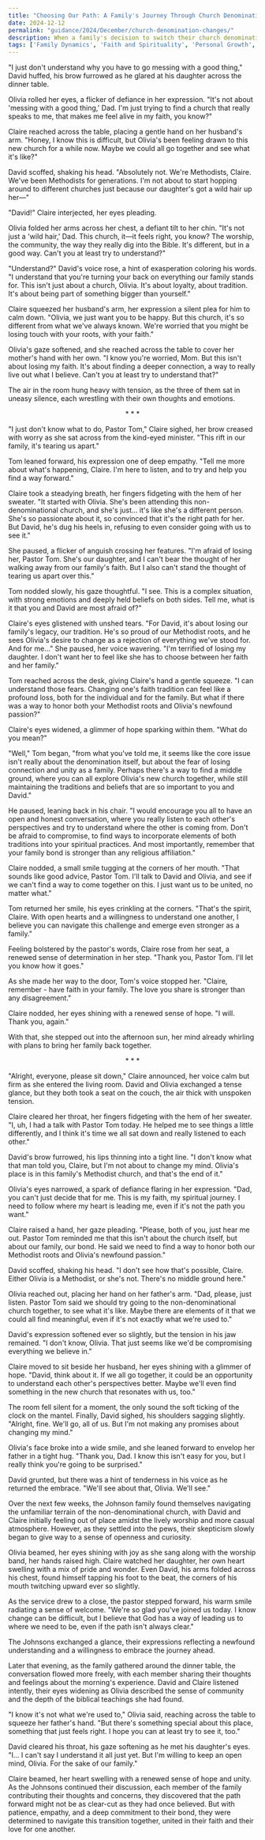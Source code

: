 ```yaml
---
title: "Choosing Our Path: A Family's Journey Through Church Denomination Changes - Scenario 227"
date: 2024-12-12
permalink: "guidance/2024/December/church-denomination-changes/"
description: When a family's decision to switch their church denomination causes tension and division within the household, they turn to Pastor Tom Rhodes for guidance on how to navigate the emotional and spiritual challenges they face. As they work to reconcile their differing beliefs and find a way to stay united, they discover that the path forward may require difficult but transformative choices.
tags: ['Family Dynamics', 'Faith and Spirituality', 'Personal Growth', 'Conflict Resolution', 'Pastoral Guidance']
---
```

"I just don't understand why you have to go messing with a good thing," David huffed, his brow furrowed as he glared at his daughter across the dinner table.

Olivia rolled her eyes, a flicker of defiance in her expression. "It's not about 'messing with a good thing,' Dad. I'm just trying to find a church that really speaks to me, that makes me feel alive in my faith, you know?"

Claire reached across the table, placing a gentle hand on her husband's arm. "Honey, I know this is difficult, but Olivia's been feeling drawn to this new church for a while now. Maybe we could all go together and see what it's like?"

David scoffed, shaking his head. "Absolutely not. We're Methodists, Claire. We've been Methodists for generations. I'm not about to start hopping around to different churches just because our daughter's got a wild hair up her—"

"David!" Claire interjected, her eyes pleading.

Olivia folded her arms across her chest, a defiant tilt to her chin. "It's not just a 'wild hair,' Dad. This church, it—it feels right, you know? The worship, the community, the way they really dig into the Bible. It's different, but in a good way. Can't you at least try to understand?"

"Understand?" David's voice rose, a hint of exasperation coloring his words. "I understand that you're turning your back on everything our family stands for. This isn't just about a church, Olivia. It's about loyalty, about tradition. It's about being part of something bigger than yourself."

Claire squeezed her husband's arm, her expression a silent plea for him to calm down. "Olivia, we just want you to be happy. But this church, it's so different from what we've always known. We're worried that you might be losing touch with your roots, with your faith."

Olivia's gaze softened, and she reached across the table to cover her mother's hand with her own. "I know you're worried, Mom. But this isn't about losing my faith. It's about finding a deeper connection, a way to really live out what I believe. Can't you at least try to understand that?"

The air in the room hung heavy with tension, as the three of them sat in uneasy silence, each wrestling with their own thoughts and emotions.

<center>* * *</center>

"I just don't know what to do, Pastor Tom," Claire sighed, her brow creased with worry as she sat across from the kind-eyed minister. "This rift in our family, it's tearing us apart."

Tom leaned forward, his expression one of deep empathy. "Tell me more about what's happening, Claire. I'm here to listen, and to try and help you find a way forward."

Claire took a steadying breath, her fingers fidgeting with the hem of her sweater. "It started with Olivia. She's been attending this non-denominational church, and she's just... it's like she's a different person. She's so passionate about it, so convinced that it's the right path for her. But David, he's dug his heels in, refusing to even consider going with us to see it."

She paused, a flicker of anguish crossing her features. "I'm afraid of losing her, Pastor Tom. She's our daughter, and I can't bear the thought of her walking away from our family's faith. But I also can't stand the thought of tearing us apart over this."

Tom nodded slowly, his gaze thoughtful. "I see. This is a complex situation, with strong emotions and deeply held beliefs on both sides. Tell me, what is it that you and David are most afraid of?"

Claire's eyes glistened with unshed tears. "For David, it's about losing our family's legacy, our tradition. He's so proud of our Methodist roots, and he sees Olivia's desire to change as a rejection of everything we've stood for. And for me..." She paused, her voice wavering. "I'm terrified of losing my daughter. I don't want her to feel like she has to choose between her faith and her family."

Tom reached across the desk, giving Claire's hand a gentle squeeze. "I can understand those fears. Changing one's faith tradition can feel like a profound loss, both for the individual and for the family. But what if there was a way to honor both your Methodist roots and Olivia's newfound passion?"

Claire's eyes widened, a glimmer of hope sparking within them. "What do you mean?"

"Well," Tom began, "from what you've told me, it seems like the core issue isn't really about the denomination itself, but about the fear of losing connection and unity as a family. Perhaps there's a way to find a middle ground, where you can all explore Olivia's new church together, while still maintaining the traditions and beliefs that are so important to you and David."

He paused, leaning back in his chair. "I would encourage you all to have an open and honest conversation, where you really listen to each other's perspectives and try to understand where the other is coming from. Don't be afraid to compromise, to find ways to incorporate elements of both traditions into your spiritual practices. And most importantly, remember that your family bond is stronger than any religious affiliation."

Claire nodded, a small smile tugging at the corners of her mouth. "That sounds like good advice, Pastor Tom. I'll talk to David and Olivia, and see if we can't find a way to come together on this. I just want us to be united, no matter what."

Tom returned her smile, his eyes crinkling at the corners. "That's the spirit, Claire. With open hearts and a willingness to understand one another, I believe you can navigate this challenge and emerge even stronger as a family."

Feeling bolstered by the pastor's words, Claire rose from her seat, a renewed sense of determination in her step. "Thank you, Pastor Tom. I'll let you know how it goes."

As she made her way to the door, Tom's voice stopped her. "Claire, remember - have faith in your family. The love you share is stronger than any disagreement."

Claire nodded, her eyes shining with a renewed sense of hope. "I will. Thank you, again."

With that, she stepped out into the afternoon sun, her mind already whirling with plans to bring her family back together.

<center>* * *</center>

"Alright, everyone, please sit down," Claire announced, her voice calm but firm as she entered the living room. David and Olivia exchanged a tense glance, but they both took a seat on the couch, the air thick with unspoken tension.

Claire cleared her throat, her fingers fidgeting with the hem of her sweater. "I, uh, I had a talk with Pastor Tom today. He helped me to see things a little differently, and I think it's time we all sat down and really listened to each other."

David's brow furrowed, his lips thinning into a tight line. "I don't know what that man told you, Claire, but I'm not about to change my mind. Olivia's place is in this family's Methodist church, and that's the end of it."

Olivia's eyes narrowed, a spark of defiance flaring in her expression. "Dad, you can't just decide that for me. This is my faith, my spiritual journey. I need to follow where my heart is leading me, even if it's not the path you want."

Claire raised a hand, her gaze pleading. "Please, both of you, just hear me out. Pastor Tom reminded me that this isn't about the church itself, but about our family, our bond. He said we need to find a way to honor both our Methodist roots and Olivia's newfound passion."

David scoffed, shaking his head. "I don't see how that's possible, Claire. Either Olivia is a Methodist, or she's not. There's no middle ground here."

Olivia reached out, placing her hand on her father's arm. "Dad, please, just listen. Pastor Tom said we should try going to the non-denominational church together, to see what it's like. Maybe there are elements of it that we could all find meaningful, even if it's not exactly what we're used to."

David's expression softened ever so slightly, but the tension in his jaw remained. "I don't know, Olivia. That just seems like we'd be compromising everything we believe in."

Claire moved to sit beside her husband, her eyes shining with a glimmer of hope. "David, think about it. If we all go together, it could be an opportunity to understand each other's perspectives better. Maybe we'll even find something in the new church that resonates with us, too."

The room fell silent for a moment, the only sound the soft ticking of the clock on the mantel. Finally, David sighed, his shoulders sagging slightly. "Alright, fine. We'll go, all of us. But I'm not making any promises about changing my mind."

Olivia's face broke into a wide smile, and she leaned forward to envelop her father in a tight hug. "Thank you, Dad. I know this isn't easy for you, but I really think you're going to be surprised."

David grunted, but there was a hint of tenderness in his voice as he returned the embrace. "We'll see about that, Olivia. We'll see."

Over the next few weeks, the Johnson family found themselves navigating the unfamiliar terrain of the non-denominational church, with David and Claire initially feeling out of place amidst the lively worship and more casual atmosphere. However, as they settled into the pews, their skepticism slowly began to give way to a sense of openness and curiosity.

Olivia beamed, her eyes shining with joy as she sang along with the worship band, her hands raised high. Claire watched her daughter, her own heart swelling with a mix of pride and wonder. Even David, his arms folded across his chest, found himself tapping his foot to the beat, the corners of his mouth twitching upward ever so slightly.

As the service drew to a close, the pastor stepped forward, his warm smile radiating a sense of welcome. "We're so glad you've joined us today. I know change can be difficult, but I believe that God has a way of leading us to where we need to be, even if the path isn't always clear."

The Johnsons exchanged a glance, their expressions reflecting a newfound understanding and a willingness to embrace the journey ahead.

Later that evening, as the family gathered around the dinner table, the conversation flowed more freely, with each member sharing their thoughts and feelings about the morning's experience. David and Claire listened intently, their eyes widening as Olivia described the sense of community and the depth of the biblical teachings she had found.

"I know it's not what we're used to," Olivia said, reaching across the table to squeeze her father's hand. "But there's something special about this place, something that just feels right. I hope you can at least try to see it, too."

David cleared his throat, his gaze softening as he met his daughter's eyes. "I... I can't say I understand it all just yet. But I'm willing to keep an open mind, Olivia. For the sake of our family."

Claire beamed, her heart swelling with a renewed sense of hope and unity. As the Johnsons continued their discussion, each member of the family contributing their thoughts and concerns, they discovered that the path forward might not be as clear-cut as they had once believed. But with patience, empathy, and a deep commitment to their bond, they were determined to navigate this transition together, united in their faith and their love for one another.

